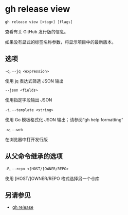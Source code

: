 # gh release view

```
gh release view [<tag>] [flags]
```

查看有关 GitHub 发行版的信息。

如果没有显式的标签名称参数，将显示项目中的最新版本。

## 选项

`-q`, `--jq <expression>`

使用 jq 表达式筛选 JSON 输出

`--json <fields>`

使用指定字段输出 JSON

`-t`, `--template <string>`

使用 Go 模板格式化 JSON 输出；请参阅“gh help formatting”

`-w`, `--web`

在浏览器中打开发行版

## 从父命令继承的选项

`-R`, `--repo <[HOST/]OWNER/REPO>`

使用 [HOST/]OWNER/REPO 格式选择另一个仓库

## 另请参见

- [gh release](/gh_release)